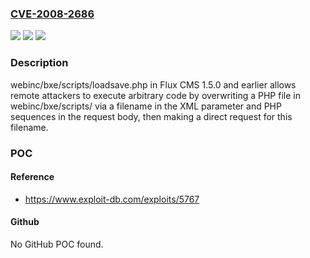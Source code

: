 ### [CVE-2008-2686](https://cve.mitre.org/cgi-bin/cvename.cgi?name=CVE-2008-2686)
![](https://img.shields.io/static/v1?label=Product&message=n%2Fa&color=blue)
![](https://img.shields.io/static/v1?label=Version&message=n%2Fa&color=blue)
![](https://img.shields.io/static/v1?label=Vulnerability&message=n%2Fa&color=brighgreen)

### Description

webinc/bxe/scripts/loadsave.php in Flux CMS 1.5.0 and earlier allows remote attackers to execute arbitrary code by overwriting a PHP file in webinc/bxe/scripts/ via a filename in the XML parameter and PHP sequences in the request body, then making a direct request for this filename.

### POC

#### Reference
- https://www.exploit-db.com/exploits/5767

#### Github
No GitHub POC found.

